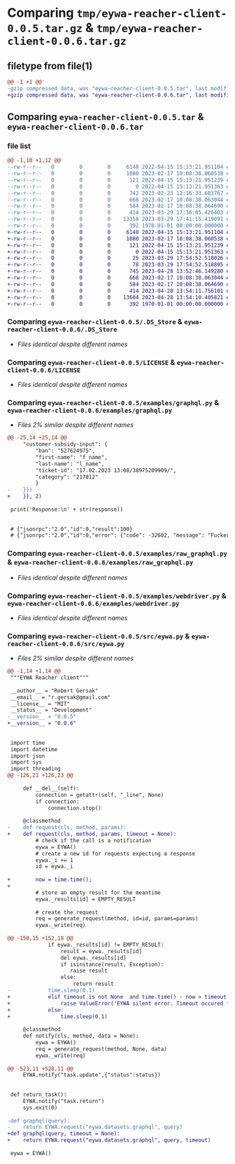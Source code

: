 # Comparing `tmp/eywa-reacher-client-0.0.5.tar.gz` & `tmp/eywa-reacher-client-0.0.6.tar.gz`

## filetype from file(1)

```diff
@@ -1 +1 @@
-gzip compressed data, was "eywa-reacher-client-0.0.5.tar", last modified: Wed Mar 29 17:41:23 2023, max compression
+gzip compressed data, was "eywa-reacher-client-0.0.6.tar", last modified: Fri Apr 28 13:56:07 2023, max compression
```

## Comparing `eywa-reacher-client-0.0.5.tar` & `eywa-reacher-client-0.0.6.tar`

### file list

```diff
@@ -1,10 +1,12 @@
--rw-r--r--   0        0        0     6148 2022-04-15 15:13:21.951104 eywa-reacher-client-0.0.5/.DS_Store
--rw-r--r--   0        0        0     1080 2023-02-17 10:08:38.060538 eywa-reacher-client-0.0.5/LICENSE
--rw-r--r--   0        0        0      121 2022-04-15 15:13:21.951239 eywa-reacher-client-0.0.5/README.md
--rw-r--r--   0        0        0        0 2022-04-15 15:13:21.951363 eywa-reacher-client-0.0.5/examples/__init__.py
--rw-r--r--   0        0        0      742 2023-02-23 12:16:33.603767 eywa-reacher-client-0.0.5/examples/graphql.py
--rw-r--r--   0        0        0      668 2023-02-17 10:08:38.063044 eywa-reacher-client-0.0.5/examples/raw_graphql.py
--rw-r--r--   0        0        0      584 2023-02-17 10:08:38.064690 eywa-reacher-client-0.0.5/examples/webdriver.py
--rw-r--r--   0        0        0      414 2023-03-29 17:36:05.426403 eywa-reacher-client-0.0.5/pyproject.toml
--rw-r--r--   0        0        0    13358 2023-03-29 17:41:15.419091 eywa-reacher-client-0.0.5/src/eywa.py
--rw-r--r--   0        0        0      392 1970-01-01 00:00:00.000000 eywa-reacher-client-0.0.5/PKG-INFO
+-rw-r--r--   0        0        0     6148 2022-04-15 15:13:21.951104 eywa-reacher-client-0.0.6/.DS_Store
+-rw-r--r--   0        0        0     1080 2023-02-17 10:08:38.060538 eywa-reacher-client-0.0.6/LICENSE
+-rw-r--r--   0        0        0      121 2022-04-15 15:13:21.951239 eywa-reacher-client-0.0.6/README.md
+-rw-r--r--   0        0        0        0 2022-04-15 15:13:21.951363 eywa-reacher-client-0.0.6/examples/__init__.py
+-rw-r--r--   0        0        0       25 2023-03-29 17:54:52.518026 eywa-reacher-client-0.0.6/examples/config.txt
+-rw-r--r--   0        0        0       78 2023-03-29 17:54:52.518895 eywa-reacher-client-0.0.6/examples/echo.py
+-rw-r--r--   0        0        0      745 2023-04-28 13:52:46.149280 eywa-reacher-client-0.0.6/examples/graphql.py
+-rw-r--r--   0        0        0      668 2023-02-17 10:08:38.063044 eywa-reacher-client-0.0.6/examples/raw_graphql.py
+-rw-r--r--   0        0        0      584 2023-02-17 10:08:38.064690 eywa-reacher-client-0.0.6/examples/webdriver.py
+-rw-r--r--   0        0        0      414 2023-04-28 13:54:11.756101 eywa-reacher-client-0.0.6/pyproject.toml
+-rw-r--r--   0        0        0    13604 2023-04-28 13:54:10.405821 eywa-reacher-client-0.0.6/src/eywa.py
+-rw-r--r--   0        0        0      392 1970-01-01 00:00:00.000000 eywa-reacher-client-0.0.6/PKG-INFO
```

### Comparing `eywa-reacher-client-0.0.5/.DS_Store` & `eywa-reacher-client-0.0.6/.DS_Store`

 * *Files identical despite different names*

### Comparing `eywa-reacher-client-0.0.5/LICENSE` & `eywa-reacher-client-0.0.6/LICENSE`

 * *Files identical despite different names*

### Comparing `eywa-reacher-client-0.0.5/examples/graphql.py` & `eywa-reacher-client-0.0.6/examples/graphql.py`

 * *Files 2% similar despite different names*

```diff
@@ -25,14 +25,14 @@
     "customer-subsidy-input": {
         "ban": "527624975",
         "first-name": "f_name",
         "last-name": "l_name",
         "ticket-id": "17.02.2023 13:08/38975209909/",
         "category": "217812"
         }
-    }})
+    }}, 2)
 
 print('Response:\n' + str(response))
 
 
 # {"jsonrpc":"2.0","id":0,"result":100} 
 # {"jsonrpc":"2.0","id":0,"error": {"code": -32602, "message": "Fucker"}}
```

### Comparing `eywa-reacher-client-0.0.5/examples/raw_graphql.py` & `eywa-reacher-client-0.0.6/examples/raw_graphql.py`

 * *Files identical despite different names*

### Comparing `eywa-reacher-client-0.0.5/examples/webdriver.py` & `eywa-reacher-client-0.0.6/examples/webdriver.py`

 * *Files identical despite different names*

### Comparing `eywa-reacher-client-0.0.5/src/eywa.py` & `eywa-reacher-client-0.0.6/src/eywa.py`

 * *Files 2% similar despite different names*

```diff
@@ -1,14 +1,14 @@
 """EYWA Reacher client"""
 
 __author__ = "Robert Gersak"
 __email__ = "r.gersak@gmail.com"
 __license__ = "MIT"
 __status__ = "Development"
-__version__ = "0.0.5"
+__version__ = "0.0.6"
 
 
 import time
 import datetime
 import json
 import sys
 import threading
@@ -126,21 +126,23 @@
 
     def __del__(self):
         connection = getattr(self, "_line", None)
         if connection:
             connection.stop()
 
     @classmethod
-    def request(cls, method, params):
+    def request(cls, method, params, timeout = None):
         # check if the call is a notification
         eywa = EYWA()
         # create a new id for requests expecting a response
         eywa._i += 1
         id = eywa._i
 
+        now = time.time();
+
         # store an empty result for the meantime
         eywa._results[id] = EMPTY_RESULT
 
         # create the request
         req = generate_request(method, id=id, params=params)
         eywa._write(req)
 
@@ -150,15 +152,18 @@
             if eywa._results[id] != EMPTY_RESULT:
                 result = eywa._results[id]
                 del eywa._results[id]
                 if isinstance(result, Exception):
                    raise result
                 else:
                     return result
-            time.sleep(0.1)
+            elif timeout is not None  and time.time() - now > timeout:
+                raise ValueError('EYWA silent error. Timeout occured for:\n' + req)
+            else:
+                time.sleep(0.1)
 
     @classmethod
     def notify(cls, method, data = None):
         eywa = EYWA()
         req = generate_request(method, None, data)
         eywa._write(req)
 
@@ -523,11 +528,11 @@
     EYWA.notify("task.update",{"status":status})
 
 
 def return_task():
     EYWA.notify("task.return")
     sys.exit(0)
 
-def graphql(query):
-    return EYWA.request("eywa.datasets.graphql", query)
+def graphql(query, timeout = None):
+    return EYWA.request("eywa.datasets.graphql", query, timeout)
 
 eywa = EYWA()
```

